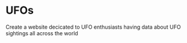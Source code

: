 # UFOs
Create a website decicated to UFO enthusiasts having data about UFO sightings all across the world
